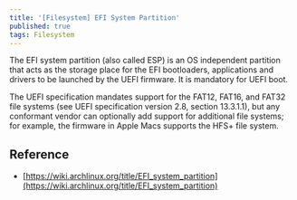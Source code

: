 ```yaml
---
title: '[Filesystem] EFI System Partition'
published: true
tags: Filesystem
---
```


The EFI system partition (also called ESP) is an OS independent partition that
acts as the storage place for the EFI bootloaders, applications and drivers to
be launched by the UEFI firmware. It is mandatory for UEFI boot.

The UEFI specification mandates support for the FAT12, FAT16, and FAT32 file systems (see UEFI specification version 2.8, section 13.3.1.1), but any conformant vendor can optionally add support for additional file systems; for example, the firmware in Apple Macs supports the HFS+ file system.

## Reference

- [https://wiki.archlinux.org/title/EFI_system_partition](https://wiki.archlinux.org/title/EFI_system_partition)